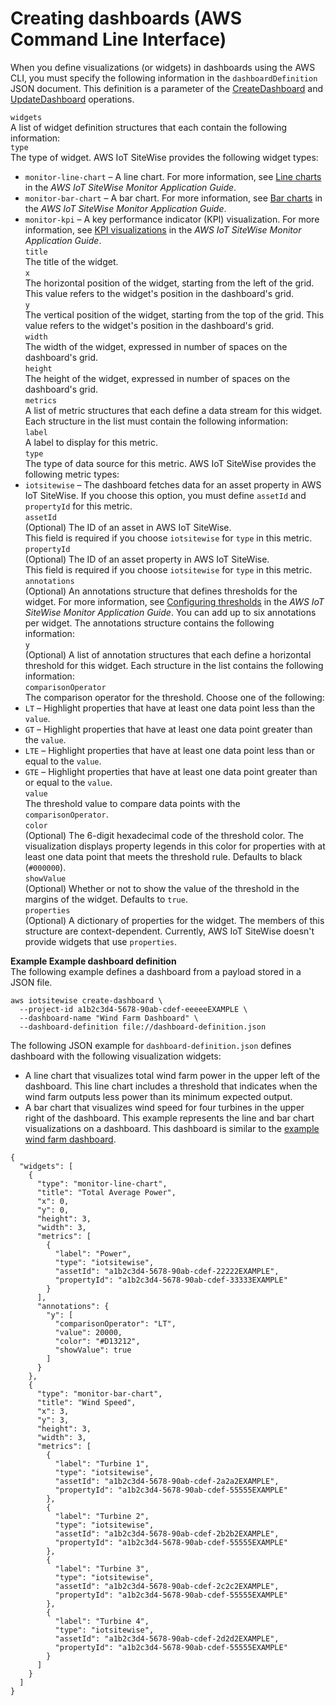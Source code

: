 # Creating dashboards \(AWS Command Line Interface\)<a name="create-dashboards-using-aws-cli"></a>

When you define visualizations \(or widgets\) in dashboards using the AWS CLI, you must specify the following information in the `dashboardDefinition` JSON document\. This definition is a parameter of the [CreateDashboard](https://docs.aws.amazon.com/iot-sitewise/latest/APIReference/API_CreateDashboard.html) and [UpdateDashboard](https://docs.aws.amazon.com/iot-sitewise/latest/APIReference/API_UpdateDashboard.html) operations\.

`widgets`  
A list of widget definition structures that each contain the following information:    
`type`  
The type of widget\. AWS IoT SiteWise provides the following widget types:  
+ `monitor-line-chart` – A line chart\. For more information, see [Line charts](https://docs.aws.amazon.com/iot-sitewise/latest/appguide/choose-visualization-types.html#line-charts) in the *AWS IoT SiteWise Monitor Application Guide*\.
+ `monitor-bar-chart` – A bar chart\. For more information, see [Bar charts](https://docs.aws.amazon.com/iot-sitewise/latest/appguide/choose-visualization-types.html#bar-charts) in the *AWS IoT SiteWise Monitor Application Guide*\.
+ `monitor-kpi` – A key performance indicator \(KPI\) visualization\. For more information, see [KPI visualizations](https://docs.aws.amazon.com/iot-sitewise/latest/appguide/choose-visualization-types.html#kpi-charts) in the *AWS IoT SiteWise Monitor Application Guide*\.  
`title`  
The title of the widget\.  
`x`  
The horizontal position of the widget, starting from the left of the grid\. This value refers to the widget's position in the dashboard's grid\.  
`y`  
The vertical position of the widget, starting from the top of the grid\. This value refers to the widget's position in the dashboard's grid\.  
`width`  
The width of the widget, expressed in number of spaces on the dashboard's grid\.  
`height`  
The height of the widget, expressed in number of spaces on the dashboard's grid\.  
`metrics`  
A list of metric structures that each define a data stream for this widget\. Each structure in the list must contain the following information:    
`label`  
A label to display for this metric\.  
`type`  
The type of data source for this metric\. AWS IoT SiteWise provides the following metric types:  
+ `iotsitewise` – The dashboard fetches data for an asset property in AWS IoT SiteWise\. If you choose this option, you must define `assetId` and `propertyId` for this metric\.  
`assetId`  
\(Optional\) The ID of an asset in AWS IoT SiteWise\.  
This field is required if you choose `iotsitewise` for `type` in this metric\.  
`propertyId`  
\(Optional\) The ID of an asset property in AWS IoT SiteWise\.  
This field is required if you choose `iotsitewise` for `type` in this metric\.  
`annotations`  
\(Optional\) An annotations structure that defines thresholds for the widget\. For more information, see [Configuring thresholds](https://docs.aws.amazon.com/iot-sitewise/latest/appguide/configure-thresholds.html) in the *AWS IoT SiteWise Monitor Application Guide*\. You can add up to six annotations per widget\. The annotations structure contains the following information:    
`y`  
\(Optional\) A list of annotation structures that each define a horizontal threshold for this widget\. Each structure in the list contains the following information:    
`comparisonOperator`  
The comparison operator for the threshold\. Choose one of the following:  
+ `LT` – Highlight properties that have at least one data point less than the `value`\.
+ `GT` – Highlight properties that have at least one data point greater than the `value`\.
+ `LTE` – Highlight properties that have at least one data point less than or equal to the `value`\.
+ `GTE` – Highlight properties that have at least one data point greater than or equal to the `value`\.  
`value`  
The threshold value to compare data points with the `comparisonOperator`\.  
`color`  
\(Optional\) The 6\-digit hexadecimal code of the threshold color\. The visualization displays property legends in this color for properties with at least one data point that meets the threshold rule\. Defaults to black \(`#000000`\)\.  
`showValue`  
\(Optional\) Whether or not to show the value of the threshold in the margins of the widget\. Defaults to `true`\.  
`properties`  
\(Optional\) A dictionary of properties for the widget\. The members of this structure are context\-dependent\. Currently, AWS IoT SiteWise doesn't provide widgets that use `properties`\.

**Example Example dashboard definition**  
The following example defines a dashboard from a payload stored in a JSON file\.  

```
aws iotsitewise create-dashboard \
  --project-id a1b2c3d4-5678-90ab-cdef-eeeeeEXAMPLE \
  --dashboard-name "Wind Farm Dashboard" \
  --dashboard-definition file://dashboard-definition.json
```
The following JSON example for `dashboard-definition.json` defines dashboard with the following visualization widgets:  
+ A line chart that visualizes total wind farm power in the upper left of the dashboard\. This line chart includes a threshold that indicates when the wind farm outputs less power than its minimum expected output\.
+ A bar chart that visualizes wind speed for four turbines in the upper right of the dashboard\.
This example represents the line and bar chart visualizations on a dashboard\. This dashboard is similar to the [example wind farm dashboard](monitor-data.md)\.

```
{
  "widgets": [
    {
      "type": "monitor-line-chart",
      "title": "Total Average Power",
      "x": 0,
      "y": 0,
      "height": 3,
      "width": 3,
      "metrics": [
        {
          "label": "Power",
          "type": "iotsitewise",
          "assetId": "a1b2c3d4-5678-90ab-cdef-22222EXAMPLE",
          "propertyId": "a1b2c3d4-5678-90ab-cdef-33333EXAMPLE"
        }
      ],
      "annotations": {
        "y": [
          "comparisonOperator": "LT",
          "value": 20000,
          "color": "#D13212",
          "showValue": true
        ]
      }
    },
    {
      "type": "monitor-bar-chart",
      "title": "Wind Speed",
      "x": 3,
      "y": 3,
      "height": 3,
      "width": 3,
      "metrics": [
        {
          "label": "Turbine 1",
          "type": "iotsitewise",
          "assetId": "a1b2c3d4-5678-90ab-cdef-2a2a2EXAMPLE",
          "propertyId": "a1b2c3d4-5678-90ab-cdef-55555EXAMPLE"
        },
        {
          "label": "Turbine 2",
          "type": "iotsitewise",
          "assetId": "a1b2c3d4-5678-90ab-cdef-2b2b2EXAMPLE",
          "propertyId": "a1b2c3d4-5678-90ab-cdef-55555EXAMPLE"
        },
        {
          "label": "Turbine 3",
          "type": "iotsitewise",
          "assetId": "a1b2c3d4-5678-90ab-cdef-2c2c2EXAMPLE",
          "propertyId": "a1b2c3d4-5678-90ab-cdef-55555EXAMPLE"
        },
        {
          "label": "Turbine 4",
          "type": "iotsitewise",
          "assetId": "a1b2c3d4-5678-90ab-cdef-2d2d2EXAMPLE",
          "propertyId": "a1b2c3d4-5678-90ab-cdef-55555EXAMPLE"
        }
      ]
    }
  ]
}
```
